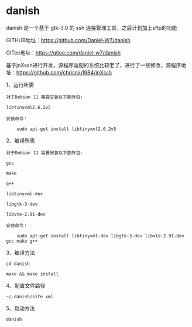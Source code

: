 # danish
danish 是一个基于 gtk-3.0 的 ssh 连接管理工具，之后计划加上sftp的功能

GITHUB地址：https://github.com/Daniel-W7/danish

GITee地址：https://gitee.com/daniel-w7/danish

基于jnXssh进行开发，源程序适配的系统比较老了，进行了一些修改，源程序地址：https://github.com/chrisniu1984/jnXssh

1、运行所需

	对于Debian 11 需要安装以下额外包:

	libtinyxml2.6.2v5

	安装命令：

		sudo apt-get install libtinyxml2.6.2v5

2、编译所需

	对于Debian 11 需要安装以下额外包:

	gcc

	make

	g++
	
	libtinyxml-dev
	
	libgtk-3-dev

	libvte-2.91-dev

	安装命令：

		sudo apt-get install libtinyxml-dev libgtk-3-dev libvte-2.91-dev gcc make g++

3、编译方法
	
	cd danish
	
	make && make install

4、配置文件路径

	~/.danish/site.xml

5、启动方法
	
	danish
